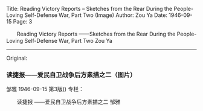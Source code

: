 Title: Reading Victory Reports – Sketches from the Rear During the People-Loving Self-Defense War, Part Two (Image)
Author: Zou Ya
Date: 1946-09-15
Page: 3

　　Reading Victory Reports
    ——Sketches from the Rear During the People-Loving Self-Defense War, Part Two
    Zou Ya



<hr /> 

Original: 


### 读捷报——爱民自卫战争后方素描之二（图片）
邹雅
1946-09-15
第3版()
专栏：

　　读捷报
    ——爱民自卫战争后方素描之二
    邹雅
